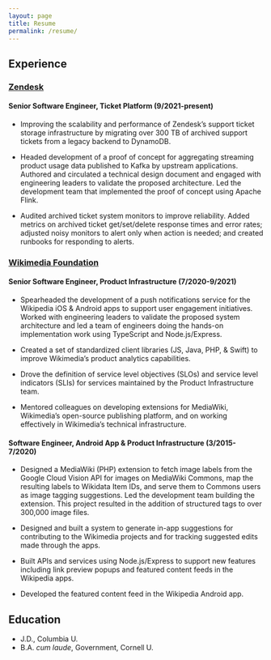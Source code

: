 ```yaml
---
layout: page
title: Resume
permalink: /resume/
---
```


## Experience
### [Zendesk](https://zendesk.com)
#### Senior Software Engineer, Ticket Platform (9/2021-present)

* Improving the scalability and performance of Zendesk’s support ticket storage infrastructure by migrating over 300 TB of archived support tickets from a legacy backend to DynamoDB.

* Headed development of a proof of concept for aggregating streaming product usage data published to Kafka by upstream applications. Authored and circulated a technical design document and engaged with engineering leaders to validate the proposed architecture. Led the development team that implemented the proof of concept using Apache Flink.

* Audited archived ticket system monitors to improve reliability. Added metrics on archived ticket get/set/delete response times and error rates; adjusted noisy monitors to alert only when action is needed; and created runbooks for responding to alerts.

### [Wikimedia Foundation](https://wikimediafoundation.org)
#### Senior Software Engineer, Product Infrastructure (7/2020-9/2021)

* Spearheaded the development of a push notifications service for the Wikipedia iOS & Android apps to support user engagement initiatives. Worked with engineering leaders to validate the proposed system architecture and led a team of engineers doing the hands-on implementation work using TypeScript and Node.js/Express.

* Created a set of standardized client libraries (JS, Java, PHP, & Swift) to improve Wikimedia’s product analytics capabilities.

* Drove the definition of service level objectives (SLOs) and service level indicators (SLIs) for services maintained by the Product Infrastructure team.

* Mentored colleagues on developing extensions for MediaWiki, Wikimedia’s open-source publishing platform, and on working effectively in Wikimedia’s technical infrastructure.

#### Software Engineer, Android App & Product Infrastructure (3/2015-7/2020)

* Designed a MediaWiki (PHP) extension to fetch image labels from the Google Cloud Vision API for images on MediaWiki Commons, map the resulting labels to Wikidata Item IDs, and serve them to Commons users as image tagging suggestions. Led the development team building the extension. This project resulted in the addition of structured tags to over 300,000 image files.

* Designed and built a system to generate in-app suggestions for contributing to the Wikimedia projects and for tracking suggested edits made through the apps.

* Built APIs and services using Node.js/Express to support new features including link preview popups and featured content feeds in the Wikipedia apps.

* Developed the featured content feed in the Wikipedia Android app.

## Education
* J.D., Columbia U.
* B.A. *cum laude*, Government, Cornell U.
